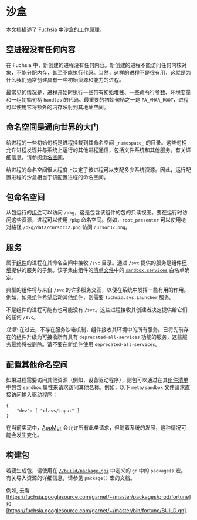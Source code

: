<!--# Sandboxing

This document describes how sandboxing works in Fuchsia.-->

# 沙盒

本文档描述了 Fuchsia 中沙盒的工作原理。

<!--## An empty process has nothing

On Fuchsia, a newly created process has nothing. A newly created process cannot
access any kernel objects, cannot allocate memory, and cannot even execute code.
Of course, such a process isn't very useful, which is why we typically create
processes with some initial resources and capabilities.-->

## 空进程没有任何内容

在 Fuchsia 中，新创建的进程没有任何内容。新创建的进程不能访问任何内核对象，不能分配内存，甚至不能执行代码。当然，这样的进程不是很有用，这就是为什么我们通常创建具有一些初始资源和能力的进程。

<!--Most commonly, a process starts executing some code with an initial stack, some
command line arguments, environment variables, a set of initial handles. One of
the most important initial handles is the `PA_VMAR_ROOT`, which the process can
use to map additional memory into its address space.-->

最常见的情况是，进程开始时执行一些带有初始堆栈、一些命令行参数、环境变量和一组初始句柄 `handles` 的代码。最重要的初始句柄之一是 `PA_VMAR_ROOT`，进程可以使用它将额外的内存映射到其地址空间。

<!--## Namespaces are the gateway to the world

Some of the initial handles given to a process are directories that the process
mounts into its _namespace_. These handles let the process discover and
communicate with other processes running on the system, including file systems
and other servers. See [Namespaces](namespaces.md) for more details.-->

## 命名空间是通向世界的大门

给进程的一些初始句柄是进程挂载到其命名空间 `_namespace_` 的目录。这些句柄允许进程发现并与系统上运行的其他进程通信，包括文件系统和其他服务。有关详细信息，请参阅[命名空间](Namespaces.md)。

<!--The namespace given to a process strongly influences how much of the system the
process can influence. Therefore, configuring the sandbox in which a process
runs amounts to configuring the process's namespace.-->

给进程的命名空间很大程度上决定了该进程可以支配多少系统资源。因此，运行配置进程的沙盒相当于该配置进程的命名空间。

<!--## Package namespace

A [component](../glossary.md#Component) run from a package is given access to
`/pkg`, which is a read-only view of the package containing the component. To
access these resources at runtime, a process can use the `/pkg` namespace. For
example, the `root_presenter` can access `cursor32.png` using the absolute path
`/pkg/data/cursor32.png`.-->

## 包命名空间

从包运行的[组件](../glossary.md#component)可以访问 `/pkg`，这是包含该组件的包的只读视图。要在运行时访问这些资源，进程可以使用 `/pkg` 命名空间。例如，`root_presenter` 可以使用绝对路径 `/pkg/data/cursor32.png` 访问 `cursor32.png`。

<!--## Services

Processes that are [components](../glossary.md#Component) receive an `/svc`
directory in their namespace. The services available through `/svc` are a
subset of the services provided by the component's
[environment](../glossary.md#Environment). This subset is determined by the
[`sandbox.services`](package_metadata.md#sandbox) whitelist in the
component's [manifest file](package_metadata.md#Component-manifest).-->

## 服务

属于[组件](../glossary.md#Component)的进程在其命名空间中接收 `/svc` 目录。通过 `/svc` 提供的服务是组件[环境](../glossary.md#Environment)提供的服务的子集。该子集由组件的[清单文件](package_metadata.md#Component-manifest)中的 [`sandbox.services`](package_metadata.md#sandbox) 白名单确定。

<!--A typical component will interact with a number of services from `/svc` in
order to play some useful role in the system. For example, the service
`fuchsia.sys.Launcher` is required if a component wishes to launch other
components.-->

典型的组件将与来自 `/svc` 的许多服务交互，以便在系统中发挥一些有用的作用。例如，如果组件希望启动其他组件，则需要 `fuchsia.sys.Launcher` 服务。

<!--Processes that are not components may or may not have `/svc`. These processes
receive whatever `/svc` their creator decided to provide to them.-->

不是组件的进程可能有也可能没有 `/svc`。这些进程接收其创建者决定提供给它们的任何 `/svc`。

<!--*NOTE:* In the past, there existed no mechanism for service sandboxing and a
component received all services in its environment. Pre-existing components
have been grandfathered to receive all services with the
`deprecated-all-services` feature, which will eventually be removed. Please do
not use `deprecated-all-services` for new components.-->

*注意:* 在过去，不存在服务沙箱机制，组件接收其环境中的所有服务。已将先前存在的组件升级为可接收所有具有 `deprecated-all-services` 功能的服务，这些服务最终将被删除。请不要在新组件使用 `deprecated-all-services`。

<!--## Configuring additional namespaces

If a process requires access to additional resources (e.g., device drivers),
the package can request access to additional names by including the `sandbox`
property in its  [Component Manifest](package_metadata.md#Component-Manifest)
for the package. For example, the following `meta/sandbox` file requests
direct access to the input driver:-->

## 配置其他命名空间

如果进程需要访问其他资源（例如，设备驱动程序），则包可以通过在其[组件清单](package_metadata.md#Component-Manifest)中包含 `sandbox` 属性来请求访问其他名称。例如，以下 `meta/sandbox` 文件请求直接访问输入驱动程序：

```
{
    "dev": [ "class/input" ]
}
```

<!--In the current implementation, the [AppMgr](../glossary.md#AppMgr) grants all such
requests, but that is likely to change as the system evolves.-->

在当前实现中，[AppMgr](../glossary.md#AppMgr) 会允许所有此类请求，但随着系统的发展，这种情况可能会发生变化。

<!--## Building a package

To build a package, use the `package()` macro in `gn` defined in
[`//build/package.gni`](https://fuchsia.googlesource.com/build/+/master/package.gni).
See the documentation for the `package()` macro for details about including resources.-->

## 构建包

若要生成包，请使用在 [`//build/package.gni`](https://fuchsia.googlesource.com/build/+/master/package.gni) 中定义的 `gn` 中的 `package()` 宏。有关导入资源的详细信息，请参见 `package()` 宏的文档。

<!--For examples, see [https://fuchsia.googlesource.com/garnet/+/master/packages/prod/fortune]
and [https://fuchsia.googlesource.com/garnet/+/master/bin/fortune/BUILD.gn].-->

例如, 去看 [https://fuchsia.googlesource.com/garnet/+/master/packages/prod/fortune] 和 [https://fuchsia.googlesource.com/garnet/+/master/bin/fortune/BUILD.gn].
